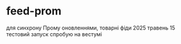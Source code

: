 # feed-prom
для синхрону Прому оновленнями, товарні фіди
2025 травень 15
тестовий запуск
спробую на вестумі
